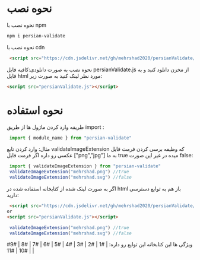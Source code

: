 # نحوه نصب 
نحوه نصب با npm

```bash
npm i persian-validate
```
نحوه نصب با cdn
```html
 <script src="https://cdn.jsdelivr.net/gh/mehrshad2020/persianValidate/persianValidate.js"></script>
```
نحوه نصب به صورت دانلودی:کافیه فایل persianValidate.js از مخزن دانلود کنید و به فایل html مورد نظر لینک کنید به صورت زیر:
```html
<script src="persianValidate.js"></script>
```
# نحوه استفاده
طریقه وارد کردن ماژول ها از طریق import :
```javascript
 import { module_name } from "persian-validate"
```
مثال: وارد کردن تابع validateImageExtension که وظیفه برسی کردن فرمت فایل عکسی رو داره اگر فرمت فایل ["png","jpg"] به ما true  میده در غیر این صورت false:
```javascript
 import { validateImageExtension } from "persian-validate"
 validateImageExtension("mehrshad.png") //true
 validateImageExtension("mehrshad.svg") //false
```
اگر به صورت لینک شده از کتابخانه استفاده شده در html باز هم به توابع دسترسی دارید:
```html
 <script src="https://cdn.jsdelivr.net/gh/mehrshad2020/persianValidate/persianValidate.js"></script>
or
<script src="persianValidate.js"></script>
```
```javascript
 validateImageExtension("mehrshad.png") //true
 validateImageExtension("mehrshad.svg") //false
```
#ویژگی ها
این کتابخانه این توایع رو داره:
 | #1 | #2 | #3 | #4 | #5 | #6 | #7 | #8 | #9 | #10 | #11 |
